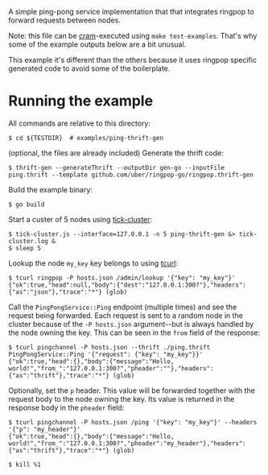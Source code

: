 A simple ping-pong service implementation that that integrates ringpop to forward requests between nodes.

Note: this file can be [cram][3]-executed using `make test-examples`. That's why some of the example outputs below are a bit unusual.

This example it's different than the others because it uses ringpop specific generated code to avoid some of the boilerplate.

# Running the example

All commands are relative to this directory:

    $ cd ${TESTDIR}  # examples/ping-thrift-gen

(optional, the files are already included) Generate the thrift code:

    $ thrift-gen --generateThrift --outputDir gen-go --inputFile ping.thrift --template github.com/uber/ringpop-go/ringpop.thrift-gen

Build the example binary:

    $ go build

Start a custer of 5 nodes using [tick-cluster][1]:

    $ tick-cluster.js --interface=127.0.0.1 -n 5 ping-thrift-gen &> tick-cluster.log &
    $ sleep 5

Lookup the node `my_key` key belongs to using [tcurl][2]:

    $ tcurl ringpop -P hosts.json /admin/lookup '{"key": "my_key"}'
    {"ok":true,"head":null,"body":{"dest":"127.0.0.1:300?"},"headers":{"as":"json"},"trace":"*"} (glob)

Call the `PingPongService::Ping` endpoint (multiple times) and see the request being forwarded. Each request is sent to a random node in the cluster because of the `-P hosts.json` argument--but is always handled by the node owning the key. This can be seen in the `from` field of the response:

    $ tcurl pingchannel -P hosts.json --thrift ./ping.thrift PingPongService::Ping '{"request": {"key": "my_key"}}'
    {"ok":true,"head":{},"body":{"message":"Hello, world!","from_":"127.0.0.1:300?","pheader":""},"headers":{"as":"thrift"},"trace":"*"} (glob)

Optionally, set the `p` header. This value will be forwarded together with the request body to the node owning the key. Its value is returned in the response body in the `pheader` field:

    $ tcurl pingchannel -P hosts.json /ping '{"key": "my_key"}' --headers '{"p": "my_header"}'
    {"ok":true,"head":{},"body":{"message":"Hello, world!","from_":"127.0.0.1:300?","pheader":"my_header"},"headers":{"as":"thrift"},"trace":"*"} (glob)

    $ kill %1

[1]:https://github.com/uber/ringpop-common/
[2]:https://github.com/uber/tcurl
[3]:https://pypi.python.org/pypi/cram

